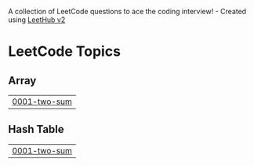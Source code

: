 A collection of LeetCode questions to ace the coding interview! - Created using [LeetHub v2](https://github.com/arunbhardwaj/LeetHub-2.0)
<!---LeetCode Topics Start-->
# LeetCode Topics
## Array
|  |
| ------- |
| [0001-two-sum](https://github.com/Neilnarnaware/Kotlin-Leetcode/tree/master/0001-two-sum) |
## Hash Table
|  |
| ------- |
| [0001-two-sum](https://github.com/Neilnarnaware/Kotlin-Leetcode/tree/master/0001-two-sum) |
<!---LeetCode Topics End-->